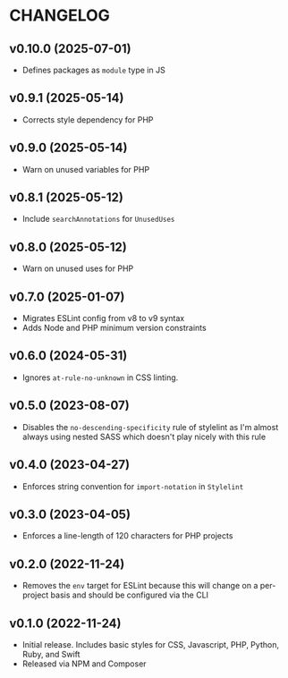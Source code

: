 # CHANGELOG

## v0.10.0 (2025-07-01)

- Defines packages as `module` type in JS

## v0.9.1 (2025-05-14)

- Corrects style dependency for PHP

## v0.9.0 (2025-05-14)

- Warn on unused variables for PHP

## v0.8.1 (2025-05-12)

- Include `searchAnnotations` for `UnusedUses`

## v0.8.0 (2025-05-12)

- Warn on unused uses for PHP

## v0.7.0 (2025-01-07)

- Migrates ESLint config from v8 to v9 syntax
- Adds Node and PHP minimum version constraints

## v0.6.0 (2024-05-31)

- Ignores `at-rule-no-unknown` in CSS linting.

## v0.5.0 (2023-08-07)

- Disables the `no-descending-specificity` rule of stylelint as I'm almost always using nested SASS which doesn't play nicely with this rule

## v0.4.0 (2023-04-27)

- Enforces string convention for `import-notation` in `Stylelint`

## v0.3.0 (2023-04-05)

- Enforces a line-length of 120 characters for PHP projects

## v0.2.0 (2022-11-24)

- Removes the `env` target for ESLint because this will change on a per-project basis and should be configured via the CLI

## v0.1.0 (2022-11-24)

- Initial release. Includes basic styles for CSS, Javascript, PHP, Python, Ruby, and Swift
- Released via NPM and Composer
